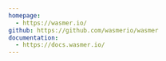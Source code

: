 ```yaml
---
homepage:
  - https://wasmer.io/
github: https://github.com/wasmerio/wasmer
documentation:
  - https://docs.wasmer.io/
---
```

